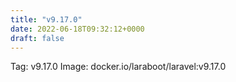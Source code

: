 ```yaml
---
title: "v9.17.0"
date: 2022-06-18T09:32:12+0000
draft: false
---
```


Tag: v9.17.0
Image: docker.io/laraboot/laravel:v9.17.0
